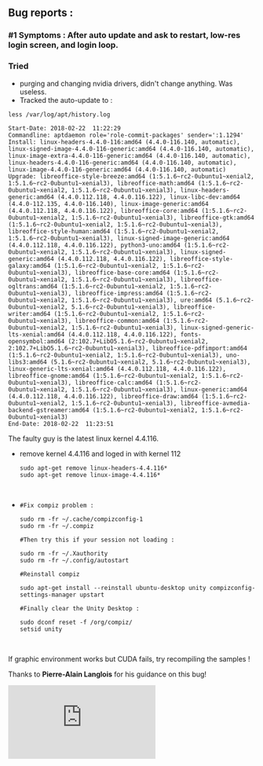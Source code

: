 ## Bug reports :



### #1 Symptoms : After auto update and ask to restart, low-res login screen, and login loop.



### Tried

* purging and changing nvidia drivers, didn't change anything. Was useless.
* Tracked the auto-update to :

```shell
less /var/log/apt/history.log

Start-Date: 2018-02-22  11:22:29
Commandline: aptdaemon role='role-commit-packages' sender=':1.1294'
Install: linux-headers-4.4.0-116:amd64 (4.4.0-116.140, automatic), linux-signed-image-4.4.0-116-generic:amd64 (4.4.0-116.140, automatic), linux-image-extra-4.4.0-116-generic:amd64 (4.4.0-116.140, automatic), linux-headers-4.4.0-116-generic:amd64 (4.4.0-116.140, automatic), linux-image-4.4.0-116-generic:amd64 (4.4.0-116.140, automatic)
Upgrade: libreoffice-style-breeze:amd64 (1:5.1.6~rc2-0ubuntu1~xenial2, 1:5.1.6~rc2-0ubuntu1~xenial3), libreoffice-math:amd64 (1:5.1.6~rc2-0ubuntu1~xenial2, 1:5.1.6~rc2-0ubuntu1~xenial3), linux-headers-generic:amd64 (4.4.0.112.118, 4.4.0.116.122), linux-libc-dev:amd64 (4.4.0-112.135, 4.4.0-116.140), linux-image-generic:amd64 (4.4.0.112.118, 4.4.0.116.122), libreoffice-core:amd64 (1:5.1.6~rc2-0ubuntu1~xenial2, 1:5.1.6~rc2-0ubuntu1~xenial3), libreoffice-gtk:amd64 (1:5.1.6~rc2-0ubuntu1~xenial2, 1:5.1.6~rc2-0ubuntu1~xenial3), libreoffice-style-human:amd64 (1:5.1.6~rc2-0ubuntu1~xenial2, 1:5.1.6~rc2-0ubuntu1~xenial3), linux-signed-image-generic:amd64 (4.4.0.112.118, 4.4.0.116.122), python3-uno:amd64 (1:5.1.6~rc2-0ubuntu1~xenial2, 1:5.1.6~rc2-0ubuntu1~xenial3), linux-signed-generic:amd64 (4.4.0.112.118, 4.4.0.116.122), libreoffice-style-galaxy:amd64 (1:5.1.6~rc2-0ubuntu1~xenial2, 1:5.1.6~rc2-0ubuntu1~xenial3), libreoffice-base-core:amd64 (1:5.1.6~rc2-0ubuntu1~xenial2, 1:5.1.6~rc2-0ubuntu1~xenial3), libreoffice-ogltrans:amd64 (1:5.1.6~rc2-0ubuntu1~xenial2, 1:5.1.6~rc2-0ubuntu1~xenial3), libreoffice-impress:amd64 (1:5.1.6~rc2-0ubuntu1~xenial2, 1:5.1.6~rc2-0ubuntu1~xenial3), ure:amd64 (5.1.6~rc2-0ubuntu1~xenial2, 5.1.6~rc2-0ubuntu1~xenial3), libreoffice-writer:amd64 (1:5.1.6~rc2-0ubuntu1~xenial2, 1:5.1.6~rc2-0ubuntu1~xenial3), libreoffice-common:amd64 (1:5.1.6~rc2-0ubuntu1~xenial2, 1:5.1.6~rc2-0ubuntu1~xenial3), linux-signed-generic-lts-xenial:amd64 (4.4.0.112.118, 4.4.0.116.122), fonts-opensymbol:amd64 (2:102.7+LibO5.1.6~rc2-0ubuntu1~xenial2, 2:102.7+LibO5.1.6~rc2-0ubuntu1~xenial3), libreoffice-pdfimport:amd64 (1:5.1.6~rc2-0ubuntu1~xenial2, 1:5.1.6~rc2-0ubuntu1~xenial3), uno-libs3:amd64 (5.1.6~rc2-0ubuntu1~xenial2, 5.1.6~rc2-0ubuntu1~xenial3), linux-generic-lts-xenial:amd64 (4.4.0.112.118, 4.4.0.116.122), libreoffice-gnome:amd64 (1:5.1.6~rc2-0ubuntu1~xenial2, 1:5.1.6~rc2-0ubuntu1~xenial3), libreoffice-calc:amd64 (1:5.1.6~rc2-0ubuntu1~xenial2, 1:5.1.6~rc2-0ubuntu1~xenial3), linux-generic:amd64 (4.4.0.112.118, 4.4.0.116.122), libreoffice-draw:amd64 (1:5.1.6~rc2-0ubuntu1~xenial2, 1:5.1.6~rc2-0ubuntu1~xenial3), libreoffice-avmedia-backend-gstreamer:amd64 (1:5.1.6~rc2-0ubuntu1~xenial2, 1:5.1.6~rc2-0ubuntu1~xenial3)
End-Date: 2018-02-22  11:23:51
```

The faulty guy is the latest linux kernel 4.4.116.

* remove kernel 4.4.116 and loged in with kernel 112

  ```shell
  sudo apt-get remove linux-headers-4.4.116*
  sudo apt-get remove linux-image-4.4.116*
  ```

  ​

* ```shell
  #Fix compiz problem :

  sudo rm -fr ~/.cache/compizconfig-1
  sudo rm -fr ~/.compiz

  #Then try this if your session not loading :

  sudo rm -fr ~/.Xauthority
  sudo rm -fr ~/.config/autostart

  #Reinstall compiz

  sudo apt-get install --reinstall ubuntu-desktop unity compizconfig-settings-manager upstart

  #Finally clear the Unity Desktop :

  sudo dconf reset -f /org/compiz/
  setsid unity
  ```

  ​

If graphic environment works but CUDA fails, try recompiling the samples !



Thanks to **Pierre-Alain Langlois** for his guidance on this bug!

[![Analytics](https://ga-beacon.appspot.com/UA-91308638-2/github.com/ThibaultGROUEIX/workflow_and_installs/bug_report.md?pixel)](https://github.com/ThibaultGROUEIX/workflow_and_installs/)